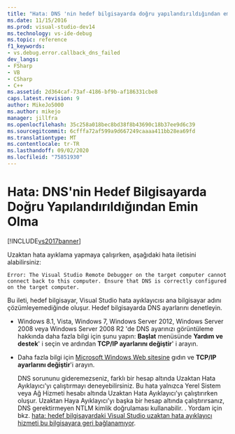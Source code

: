 ```yaml
---
title: "Hata: DNS 'nin hedef bilgisayarda doğru yapılandırıldığından emin olun | Microsoft Docs"
ms.date: 11/15/2016
ms.prod: visual-studio-dev14
ms.technology: vs-ide-debug
ms.topic: reference
f1_keywords:
- vs.debug.error.callback_dns_failed
dev_langs:
- FSharp
- VB
- CSharp
- C++
ms.assetid: 2d364caf-73af-4186-bf9b-af186331cbe8
caps.latest.revision: 9
author: MikeJo5000
ms.author: mikejo
manager: jillfra
ms.openlocfilehash: 35c258a018bec8bd38f8b43690c18b37ee9d6c39
ms.sourcegitcommit: 6cfffa72af599a9d667249caaaa411bb28ea69fd
ms.translationtype: MT
ms.contentlocale: tr-TR
ms.lasthandoff: 09/02/2020
ms.locfileid: "75851930"
---
```

# <a name="error-ensure-that-dns-is-correctly-configured-on-the-target-computer"></a>Hata: DNS'nin Hedef Bilgisayarda Doğru Yapılandırıldığından Emin Olma
[!INCLUDE[vs2017banner](../includes/vs2017banner.md)]

Uzaktan hata ayıklama yapmaya çalışırken, aşağıdaki hata iletisini alabilirsiniz:  
  
```  
Error: The Visual Studio Remote Debugger on the target computer cannot connect back to this computer. Ensure that DNS is correctly configured on the target computer.  
```  
  
 Bu ileti, hedef bilgisayar, Visual Studio hata ayıklayıcısı ana bilgisayar adını çözümleyemediğinde oluşur. Hedef bilgisayarda DNS ayarlarını denetleyin.  
  
- Windows 8.1, Vista, Windows 7, Windows Server 2012, Windows Server 2008 veya Windows Server 2008 R2 'de DNS ayarınızı görüntüleme hakkında daha fazla bilgi için şunu yapın: **Başlat** menüsünde **Yardım ve destek**' i seçin ve ardından **TCP/IP ayarlarını değiştir**' i arayın.  
  
- Daha fazla bilgi için [Microsoft Windows Web sitesine](https://windows.microsoft.com/) gıdın ve **TCP/IP ayarlarını değiştir**'i arayın.  
  
  DNS sorununu gideremezseniz, farklı bir hesap altında Uzaktan Hata Ayıklayıcı'yı çalıştırmayı deneyebilirsiniz. Bu hata yalnızca Yerel Sistem veya Ağ Hizmeti hesabı altında Uzaktan Hata Ayıklayıcı'yı çalıştırırken oluşur. Uzaktan Haya Ayıklayıcı'yı başka bir hesap altında çalıştırırsanız, DNS gerektirmeyen NTLM kimlik doğrulaması kullanabilir. . Yordam için bkz. [hata: hedef bilgisayardaki Visual Studio uzaktan hata ayıklayıcı hizmeti bu bilgisayara geri bağlanamıyor](../debugger/error-the-visual-studio-remote-debugger-service-on-the-target-computer-cannot-connect-back-to-this-computer.md).
